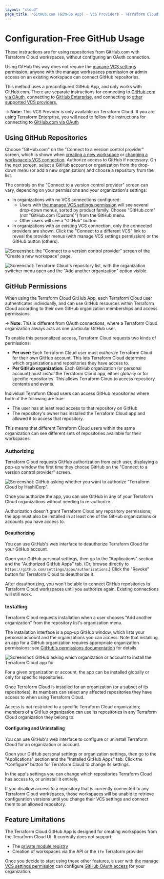 ```yaml
---
layout: "cloud"
page_title: "GitHub.com (GitHub App) - VCS Providers - Terraform Cloud"
---
```


[private module registry]: ../registry/index.html
[policy sets]: ../sentinel/manage-policies.html
[vcs settings]: ../workspaces/vcs.html
[create]: ../workspaces/creating.html
[owners]: ../users-teams-organizations/teams.html#the-owners-team

# Configuration-Free GitHub Usage

These instructions are for using repositories from GitHub.com with Terraform Cloud workspaces, without configuring an OAuth connection.

Using GitHub this way does not require the [manage VCS settings](../users-teams-organizations/permissions.html) permission; anyone with the manage workspaces permission or admin access on an existing workspace can connect GitHub repositories.

This method uses a preconfigured GitHub App, and only works with GitHub.com. There are separate instructions for connecting to [GitHub.com via OAuth](./github.html), connecting to [GitHub Enterprise](./github-enterprise.html), and connecting to [other supported VCS providers.](./index.html)

-> **Note:** This VCS Provider is only available on Terraform Cloud. If you are using Terraform Enterprise, you will need to follow the instructions for connecting to [GitHub.com via OAuth](./github.html)

## Using GitHub Repositories

Choose "GitHub.com" on the "Connect to a version control provider" screen, which is shown when [creating a new workspace][create] or [changing a workspace's VCS connection][vcs settings]. Authorize access to GitHub if necessary. On the next screen, select a GitHub account or organization from the drop-down menu (or add a new organization) and choose a repository from the list.

The controls on the "Connect to a version control provider" screen can vary, depending on your permissions and your organization's settings:

- In organizations with no VCS connections configured:
    - Users with [the manage VCS settings permission](../users-teams-organizations/permissions.html) will see several drop-down menus, sorted by product family. Choose "GitHub.com" (_not_ "GitHub.com (Custom)") from the GitHub menu.
    - Other users will see a "GitHub" button.
- In organizations with an existing VCS connection, only the connected providers are shown. Click the "Connect to a different VCS" link to reveal the provider menus (with manage VCS settings permission) or the GitHub button (others).

![Screenshot: the "Connect to a version control provider" screen of the "Create a new workspace" page.](./images/gh-app-choose-provider.png)

![Screenshot: Terraform Cloud's repository list, with the organization switcher menu open and the "Add another organization" option visible.](./images/gh-app-install.png)

## GitHub Permissions

When using the Terraform Cloud GitHub App, each Terraform Cloud user authenticates individually, and can use GitHub resources within Terraform Cloud according to their own GitHub organization memberships and access permissions.

-> **Note:** This is different from OAuth connections, where a Terraform Cloud organization always acts as one particular GitHub user.

To enable this personalized access, Terraform Cloud requests two kinds of permissions:

- **Per user:** Each Terraform Cloud user must _authorize_ Terraform Cloud for their own GitHub account. This lets Terraform Cloud determine which organizations and repositories they have access to.
- **Per GitHub organization:** Each GitHub organization (or personal account) must _install_ the Terraform Cloud app, either globally or for specific repositories. This allows Terraform Cloud to access repository contents and events.

Individual Terraform Cloud users can access GitHub repositories where both of the following are true:

- The user has at least read access to that repository on GitHub.
- The repository's owner has installed the Terraform Cloud app and allowed it to access that repository.

This means that different Terraform Cloud users within the same organization can see different sets of repositories available for their workspaces.

### Authorizing

Terraform Cloud requests GitHub authorization from each user, displaying a pop-up window the first time they choose GitHub on the "Connect to a version control provider" screen.

![Screenshot: GitHub asking whether you want to authorize "Terraform Cloud by HashiCorp".](./images/gh-app-authorize.png)

Once you authorize the app, you can use GitHub in any of your Terraform Cloud organizations without needing to re-authorize.

Authorization doesn't grant Terraform Cloud any repository permissions; the app must also be installed in at least one of the GitHub organizations or accounts you have access to.

#### Deauthorizing

You can use GitHub's web interface to deauthorize Terraform Cloud for your GitHub account.

Open your GitHub personal settings, then go to the "Applications" section and the "Authorized GitHub Apps" tab. (Or, browse directly to `https://github.com/settings/apps/authorizations`.) Click the "Revoke" button for Terraform Cloud to deauthorize it.

After deauthorizing, you won't be able to connect GitHub repositories to Terraform Cloud workspaces until you authorize again. Existing connections will still work.

### Installing

Terraform Cloud requests installation when a user chooses "Add another organization" from the repository list's organization menu.

The installation interface is a pop-up GitHub window, which lists your personal account and the organizations you can access. Note that installing an app for a GitHub organization requires appropriate organization permissions; see [GitHub's permissions documentation](https://help.github.com/en/github/setting-up-and-managing-organizations-and-teams/permission-levels-for-an-organization#github-app-managers) for details.

![Screenshot: GitHub asking which organization or account to install the Terraform Cloud app for](./images/gh-app-install-pick.png)

For a given organization or account, the app can be installed globally or only for specific repositories.

Once Terraform Cloud is installed for an organization (or a subset of its repositories), its members can select any affected repositories they have access to when using Terraform Cloud.

Access is not restricted to a specific Terraform Cloud organization; members of a GitHub organization can use its repositories in any Terraform Cloud organization they belong to.

#### Configuring and Uninstalling

You can use GitHub's web interface to configure or uninstall Terraform Cloud for an organization or account.

Open your GitHub personal settings or organization settings, then go to the "Applications" section and the "Installed GitHub Apps" tab. Click the "Configure" button for Terraform Cloud to change its settings.

In the app's settings you can change which repositories Terraform Cloud has access to, or uninstall it entirely.

If you disallow access to a repository that is currently connected to any Terraform Cloud workspaces, those workspaces will be unable to retrieve configuration versions until you change their VCS settings and connect them to an allowed repository.

## Feature Limitations

The Terraform Cloud GitHub App is designed for creating workspaces from the Terraform Cloud UI. It currently does not support:

- The [private module registry][]
- Creation of workspaces via the API or the `tfe` Terraform provider

Once you decide to start using these other features, a user with [the manage VCS settings permission](../users-teams-organizations/permissions.html) can configure [GitHub OAuth access](./github.html) for your organization.
